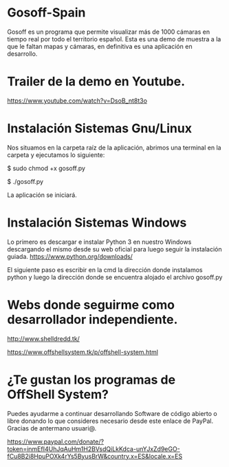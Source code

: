 # Gosoff-Spain
Gosoff es un programa que permite visualizar más de 1000 cámaras en tiempo real por todo el territorio español.
Esta es una demo de muestra a la que le faltan mapas y cámaras, en definitiva es una aplicación en desarrollo.
# Trailer de la demo en Youtube.
https://www.youtube.com/watch?v=DsoB_nt8t3o

# Instalación Sistemas Gnu/Linux
Nos situamos en la carpeta raíz de la aplicación, abrimos una terminal en la carpeta y ejecutamos lo siguiente:

$ sudo chmod +x gosoff.py

$ ./gosoff.py

La aplicación se iniciará.

# Instalación Sistemas Windows
Lo primero es descargar e instalar Python 3 en nuestro Windows descargando el mismo desde su web oficial para luego seguir la instalación guiada.
https://www.python.org/downloads/

El siguiente paso es escribir en la cmd la dirección donde instalamos python  y luego la dirección donde se encuentra alojado el archivo gosoff.py

# Webs donde seguirme como desarrollador independiente.

http://www.shelldredd.tk/

https://www.offshellsystem.tk/p/offshell-system.html

# ¿Te gustan los programas de OffShell System?
 Puedes ayudarme a continuar desarrollando Software de código abierto o libre donando lo que consideres necesario desde este enlace   de PayPal. Gracias de antermano usuari@.

https://www.paypal.com/donate/?token=inmEfI4UhJqAuHm1H2BVsdQiLkKdca-unYJxZd9eGO-fCu8B2i8HpuPOXk4rYs5ByusBrW&country.x=ES&locale.x=ES
